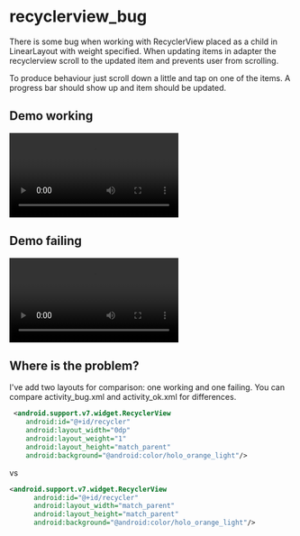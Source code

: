 # recyclerview_bug
There is some bug when working with RecyclerView placed as a child in LinearLayout with weight specified. When updating items in adapter the recyclerview scroll to the updated item and prevents user from scrolling.

To produce behaviour just scroll down a little and tap on one of the items. A progress bar should show up and item should be updated.

## Demo working
![](video_working.mp4)

## Demo failing
![](video_failing.mp4)

## Where is the problem?
I've add two layouts for comparison: one working and one failing. You can compare  activity_bug.xml and activity_ok.xml for differences.

```xml
 <android.support.v7.widget.RecyclerView
    android:id="@+id/recycler"
    android:layout_width="0dp"
    android:layout_weight="1"
    android:layout_height="match_parent"
    android:background="@android:color/holo_orange_light"/>
```

vs 

```xml
<android.support.v7.widget.RecyclerView
      android:id="@+id/recycler"
      android:layout_width="match_parent"
      android:layout_height="match_parent"
      android:background="@android:color/holo_orange_light"/>
```